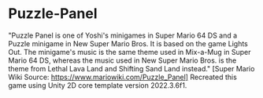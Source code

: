 # Puzzle-Panel
"Puzzle Panel is one of Yoshi's minigames in Super Mario 64 DS and a Puzzle minigame in New Super Mario Bros. It is based on the game Lights Out. 
The minigame's music is the same theme used in Mix-a-Mug in Super Mario 64 DS, whereas the music used in New Super Mario Bros. is the theme from Lethal Lava Land and Shifting Sand Land instead."
[Super Mario Wiki Source: https://www.mariowiki.com/Puzzle_Panel]
Recreated this game using Unity 2D core template version 2022.3.6f1. 
